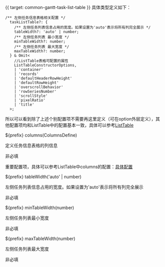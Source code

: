 {{ target: common-gantt-task-list-table }}
具体类型定义如下：
```
/** 左侧任务信息表格相关配置 */
  taskListTable?: {
    /** 左侧任务列表信息占用的宽度。如果设置为'auto'表示将所有列完全展示 */
    tableWidth?: 'auto' | number;
    /** 左侧任务列表 最小宽度 */
    minTableWidth?: number;
    /** 左侧任务列表 最大宽度 */
    maxTableWidth?: number;
  } & Omit<
    //ListTable表格可配置的属性
    ListTableConstructorOptions,
    | 'container'
    | 'records'
    | 'defaultHeaderRowHeight'
    | 'defaultRowHeight'
    | 'overscrollBehavior'
    | 'rowSeriesNumber'
    | 'scrollStyle'
    | 'pixelRatio'
    | 'title'
  >;
```
所以可以看到除了上述个别配置项不需要再这里定义（可在option外层定义），其他配置项均和ListTable中的配置基本一致，具体可以参考[ListTable](./ListTable)

${prefix} columns(ColumnsDefine)

定义任务信息表格的列信息

非必填

重要配置项，具体可以参考ListTable中columns的配置：[具体配置](./ListTable-columns-text#cellType)

${prefix} tableWidth('auto' | number)

左侧任务列表信息占用的宽度。如果设置为'auto'表示将所有列完全展示

非必填

${prefix} minTableWidth(number)

左侧任务列表最小宽度

非必填

${prefix} maxTableWidth(number)

左侧任务列表最大宽度

非必填

